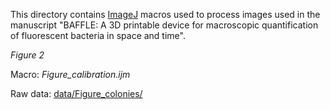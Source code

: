 This directory contains [ImageJ](https://imagej.net/software/fiji/) macros used to process images used in the manuscript "BAFFLE: A 3D printable device for macroscopic quantification of fluorescent bacteria in space and time".

*Figure 2* 

Macro: _Figure_calibration.ijm_

Raw data: [data/Figure_colonies/](../data/Figure_colonies/)

